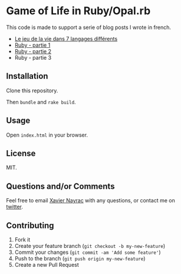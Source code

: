 # Game of Life in Ruby/Opal.rb

This code is made to support a serie of blog posts I wrote in french.

- [Le jeu de la vie dans 7 langages différents](http://lkdjiin.github.io/blog/2014/10/08/le-jeu-de-la-vie-dans-sept-langages-differents/)
- [Ruby - partie 1](http://lkdjiin.github.io/blog/2014/10/25/le-jeu-de-la-vie-en-ruby-opal-partie-1/)
- [Ruby - partie 2](http://lkdjiin.github.io/blog/2014/10/27/le-jeu-de-la-vie-en-ruby-opal-partie-2/)
- Ruby - partie 3

## Installation

Clone this repository.

Then `bundle` and `rake build`.

## Usage

Open `index.html` in your browser.

## License

MIT.

## Questions and/or Comments

Feel free to email [Xavier Nayrac](mailto:xavier.nayrac@gmail.com)
with any questions, or contact me on [twitter](https://twitter.com/lkdjiin).

## Contributing

1. Fork it
2. Create your feature branch (`git checkout -b my-new-feature`)
3. Commit your changes (`git commit -am 'Add some feature'`)
4. Push to the branch (`git push origin my-new-feature`)
5. Create a new Pull Request
